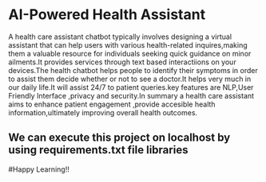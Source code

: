 <h1>AI-Powered Health Assistant</h1>

<p>A health care assistant chatbot typically involves designing a virtual assistant that can help users with various health-related inquires,making them a valuable resource 
for individuals seeking quick guidance on minor ailments.It provides services through text based interactiions on your devices.The health chatbot helps people to identify their symptoms in order to assist them decide whether or not to see a doctor.It helps very much in our daily life.It will assist 24/7 to patient queries.key features are NLP,User Friendly Interface ,privacy and security.In summary a health care assistant aims to enhance patient engagement ,provide accesible health information,ultimately improving overall health outcomes.</p>


<h2>We can execute this project on localhost by using requirements.txt file libraries </h2>


#Happy Learning!!
